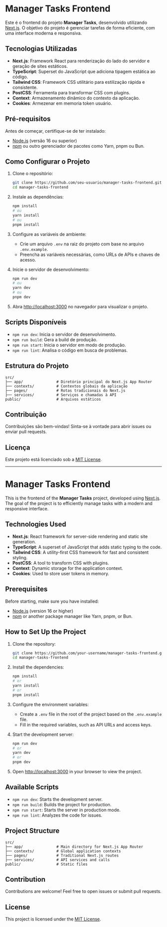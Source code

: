 # Manager Tasks Frontend

Este é o frontend do projeto **Manager Tasks**, desenvolvido utilizando [Next.js](https://nextjs.org). O objetivo do projeto é gerenciar tarefas de forma eficiente, com uma interface moderna e responsiva.

## Tecnologias Utilizadas

- **Next.js**: Framework React para renderização do lado do servidor e geração de sites estáticos.
- **TypeScript**: Superset do JavaScript que adiciona tipagem estática ao código.
- **Tailwind CSS**: Framework CSS utilitário para estilização rápida e consistente.
- **PostCSS**: Ferramenta para transformar CSS com plugins.
- **Context**: Armazenamento dinâmico do contexto da aplicação.
- **Cookies**: Armezenar em memoria token usuário.

## Pré-requisitos

Antes de começar, certifique-se de ter instalado:

- [Node.js](https://nodejs.org/) (versão 16 ou superior)
- [npm](https://www.npmjs.com/) ou outro gerenciador de pacotes como Yarn, pnpm ou Bun.

## Como Configurar o Projeto

1. Clone o repositório:

   ```bash
   git clone https://github.com/seu-usuario/manager-tasks-frontend.git
   cd manager-tasks-frontend
   ```

2. Instale as dependências:

   ```bash
   npm install
   # ou
   yarn install
   # ou
   pnpm install
   ```

3. Configure as variáveis de ambiente:

   - Crie um arquivo `.env` na raiz do projeto com base no arquivo `.env.example`.
   - Preencha as variáveis necessárias, como URLs de APIs e chaves de acesso.

4. Inicie o servidor de desenvolvimento:

   ```bash
   npm run dev
   # ou
   yarn dev
   # ou
   pnpm dev
   ```

5. Abra [http://localhost:3000](http://localhost:3000) no navegador para visualizar o projeto.

## Scripts Disponíveis

- `npm run dev`: Inicia o servidor de desenvolvimento.
- `npm run build`: Gera a build de produção.
- `npm run start`: Inicia o servidor em modo de produção.
- `npm run lint`: Analisa o código em busca de problemas.

## Estrutura do Projeto

```plaintext
src/
├── app/               # Diretório principal do Next.js App Router
├── contexts/          # Contextos globais da aplicação
├── pages/             # Rotas tradicionais do Next.js
├── services/          # Serviços e chamadas à API
public/                # Arquivos estáticos
```

## Contribuição

Contribuições são bem-vindas! Sinta-se à vontade para abrir issues ou enviar pull requests.

## Licença

Este projeto está licenciado sob a [MIT License](LICENSE).



------------------------------------------------------------------------------------------------------------




# Manager Tasks Frontend

This is the frontend of the **Manager Tasks** project, developed using [Next.js](https://nextjs.org). The goal of the project is to efficiently manage tasks with a modern and responsive interface.

## Technologies Used

- **Next.js**: React framework for server-side rendering and static site generation.
- **TypeScript**: A superset of JavaScript that adds static typing to the code.
- **Tailwind CSS**: A utility-first CSS framework for fast and consistent styling.
- **PostCSS**: A tool to transform CSS with plugins.
- **Context**: Dynamic storage for the application context.
- **Cookies**: Used to store user tokens in memory.

## Prerequisites

Before starting, make sure you have installed:

- [Node.js](https://nodejs.org/) (version 16 or higher)
- [npm](https://www.npmjs.com/) or another package manager like Yarn, pnpm, or Bun.

## How to Set Up the Project

1. Clone the repository:

   ```bash
   git clone https://github.com/your-username/manager-tasks-frontend.git
   cd manager-tasks-frontend
   ```

2. Install the dependencies:

   ```bash
   npm install
   # or
   yarn install
   # or
   pnpm install
   ```

3. Configure the environment variables:

   - Create a `.env` file in the root of the project based on the `.env.example` file.
   - Fill in the required variables, such as API URLs and access keys.

4. Start the development server:

   ```bash
   npm run dev
   # or
   yarn dev
   # or
   pnpm dev
   ```

5. Open [http://localhost:3000](http://localhost:3000) in your browser to view the project.

## Available Scripts

- `npm run dev`: Starts the development server.
- `npm run build`: Builds the project for production.
- `npm run start`: Starts the server in production mode.
- `npm run lint`: Analyzes the code for issues.

## Project Structure

```plaintext
src/
├── app/               # Main directory for Next.js App Router
├── contexts/          # Global application contexts
├── pages/             # Traditional Next.js routes
├── services/          # API services and calls
public/                # Static files
```

## Contribution

Contributions are welcome! Feel free to open issues or submit pull requests.

## License

This project is licensed under the [MIT License](LICENSE).
